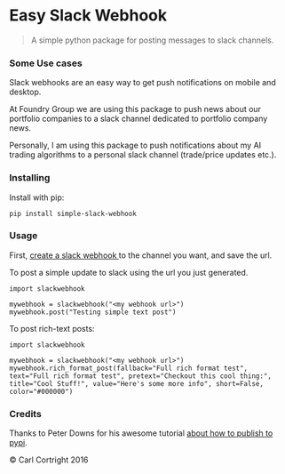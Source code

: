 # Easy Slack Webhook

> A simple python package for posting messages to slack channels.

### Some Use cases

Slack webhooks are an easy way to get push notifications on mobile and desktop.

At Foundry Group we are using this package to push news about our portfolio companies to a slack channel dedicated to portfolio company news.

Personally, I am using this package to push notifications about my AI trading algorithms to a personal slack channel (trade/price updates etc.).

### Installing

Install with pip:

`pip install simple-slack-webhook`

### Usage

First, [create a slack webhook ](https://my.slack.com/services/new/incoming-webhook/) to the channel you want, and save the url.

To post a simple update to slack using the url you just generated.

```
import slackwebhook

mywebhook = slackwebhook("<my webhook url>")
mywebhook.post("Testing simple text post")

```

To post rich-text posts:

```
import slackwebhook

mywebhook = slackwebhook("<my webhook url>")
mywebhook.rich_format_post(fallback="Full rich format test", text="Full rich format test", pretext="Checkout this cool thing:", title="Cool Stuff!", value="Here's some more info", short=False, color="#000000")
```


### Credits

Thanks to Peter Downs for his awesome tutorial [about how to publish to pypi](http://peterdowns.com/posts/first-time-with-pypi.html).

&copy; Carl Cortright 2016

